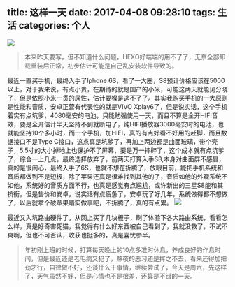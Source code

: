 title: 这样一天
date: 2017-04-08 09:28:10
tags: 生活
categories: 个人
---
![](http://7xr8tf.com1.z0.glb.clouddn.com/blog/20170408/095128704.png)

>本来昨天要写，但不知道什么问题，HEXO好端端的用不了了，无奈全部卸载重装后正常，初步估计可能是自己乱安装软件导致的。

<!--more-->

最近一直买手机，最终入手了Iphone 6S，看了一大圈，S8预计价格应该在5000以上，对于我来说，有点小贵，在期待的就是国产的小米，可能这两天就能见分晓了，但是依照小米一贯的尿性，估计耍猴是逃不了了。其实我购买手机的一大原则是性能和音质，安卓正营有代表性的就是VIVO Xplay6了，但是说实话，这个手机着实有点坑爹，4080毫安的电池，只能勉强使用一天，而且不算是全开HIFI音效，要是全开估计半天坚持不到就断电了，纯HIFI播放器3000毫安时的电池，也就能坚持10个多小时，而一个手机，加HIFI，真的有点好看不好用的赶脚，而且数据接口不是Type C接口，这点真是坑爹了，再加上两边都是曲面玻璃，带个壳子，5.5寸的大小掉地上也保护不了屏幕，要是万一摔碎了，这个成本就有点坑爹了，综合一上几点，最终选择放弃了，前两天打算入手S8,本身对曲面屏不感冒，真的是很闹心，最终入手了6S，也就不想在折腾了，放眼目前，能把手机系统和音质都做到不是短板，除了苹果还真是很难找到其他的了，音质如他的外观系统不如他，系统好的音质方面不行，也真是感觉有点尴尬，或许新出的三星S8能和其抗衡，但是售价和安卓，说实话有点疲惫了，安卓玩了好几年，系统做得都不想做了，以后就拿个破苹果踏实做事吧，不折腾了，真的有点累。
![](http://7xr8tf.com1.z0.glb.clouddn.com/blog/20170408/095043781.png)

最近又入坑路由硬件了，从网上买了几块板子，刷了体验下各大路由系统，看看怎么样，真是好奇害死猫，我觉得有什么好东西被自己看到了，我就没救了，不试不爽啊，但也不可否认，收获也挺多的，真是喜忧参半。

>年初刚上班的时候，打算每天晚上的10点多准时休息，养成良好的作息时间，但是最近还是老毛病又犯了，熬夜的恶习还是挥之不去，看来还得加把劲才行，自律做不好，还谈什么干事情，继续尝试了，今天是周六，先这样了，天气虽然不好，但是心情也不是很差，还算是不错的一天。